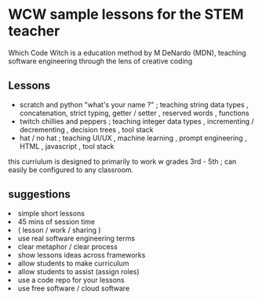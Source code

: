 <h1>WCW sample lessons for the STEM teacher</h1>
<p>Which Code Witch is a education method by M DeNardo (MDN), teaching software engineering through the lens of creative coding</p>
<h2>Lessons</h2>
<ul>
<li>scratch and python "what's your name ?" ; teaching string data types , concatenation, strict typing, getter / setter , reserved words , functions </li>
<li>twitch chillies and peppers ; teaching integer data types , incrementing / decrementing , decision trees , tool stack</li>
<li>hat / no hat ; teaching UI/UX , machine learning , prompt engineering , HTML , javascript , tool stack</li></ul>
<p>this curriulum is designed to primarily to work w grades 3rd - 5th ; can easily be configured to any classroom.</p>
<h2>suggestions</h2>
<nl>
<li>simple short lessons</li>
<li>45 mins of session time </li>
<li>( lesson / work / sharing )</li>	
<li>use real software engineering terms</li>	
<li>clear metaphor / clear process</li>	
<li>show lessons ideas across frameworks</li>	
<li>allow students to make curriculum</li>
<li>allow students to assist (assign roles)</li>
<li>use a code repo for your lessons</li>
<li>use free software / cloud software </li></nl>	

